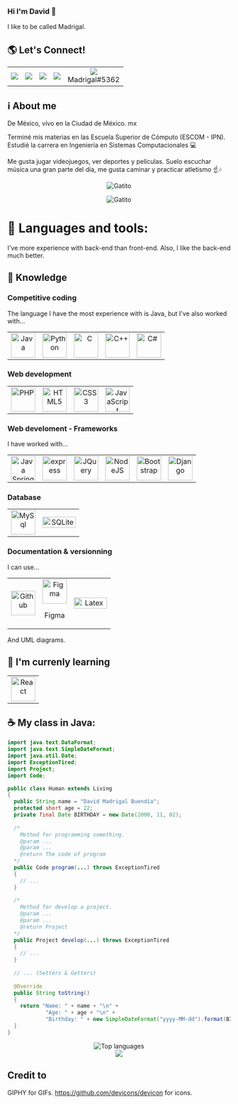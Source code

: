 ### Hi I'm David 👋
I like to be called Madrigal. 

## :earth_americas: Let's Connect!
<div align="center">
<table>
  <tr>
    <td>
      <a href="https://github.com/DavidMadrigalB"><img src="https://img.icons8.com/glyph-neue/64/000000/github.png"/></a>
    </td>
    <td>
      <a href="https://www.linkedin.com/in/david-madrigal-buend%C3%ADa/"><img src="https://img.icons8.com/fluency/48/000000/linkedin.png"/></a>
    </td>
    <td>
      <a href="mailto:davidmadrigalbuendia@gmail.com"><img src="https://img.icons8.com/bubbles/50/000000/gmail-new.png"/></a>
    </td>
    <td>
      <a href="https://t.me/DavidMadrigalB"><img src="https://img.icons8.com/color/48/000000/telegram-app--v1.png"/></a>
    </td>
    <td align="center">
      <img src="https://img.icons8.com/fluency/48/000000/discord-logo.png"/>
      <br />
      <span>Madrigal#5362</span>
    </td>
  </tr>
</table>
</div>


## :information_source: About me
De México, vivo en la Ciudad de México. mx

Terminé mis materias en las Escuela Superior de Cómputo (ESCOM - IPN). Estudié la carrera en Ingeniería en Sistemas Computacionales :computer:

Me gusta jugar videojuegos, ver deportes y películas. Suelo escuchar música una gran parte del día, me gusta caminar y practicar atletismo :point_up::notes:

<p align="center">
  <img src="https://github-readme-stats.vercel.app/api?username=DavidMadrigalB&show_icons=true&theme=dark" alt="Gatito" />
<p/>

<p align="center">
  <img src="https://media0.giphy.com/media/CjmvTCZf2U3p09Cn0h/giphy.gif?cid=ecf05e472fbo0vvw7sr2ibhh4bxza5u5grf0fonn72e4augc&rid=giphy.gif&ct=g" alt="Gatito" />
<p/>

# :wrench: Languages and tools:
I've more experience with back-end than front-end. Also, I like the back-end much better.

## :thought_balloon: Knowledge

### Competitive coding
The language I have the most experience with is Java, but I've also worked with...
<div align="center">
<table style="boder:none;">
  <tr>
    <td align="center">
      <img width=55px height=55px src="https://cdn.jsdelivr.net/gh/devicons/devicon/icons/java/java-original-wordmark.svg" alt="Java" />
    </td>
    <td align="center">
      <img width=55px height=55px src="https://cdn.jsdelivr.net/gh/devicons/devicon/icons/python/python-original-wordmark.svg" alt="Python" />
    </td>
    <td align="center">
      <img width=55px height=55px src="https://cdn.jsdelivr.net/gh/devicons/devicon/icons/c/c-original.svg" alt="C" />
    </td>
    <td align="center">
      <img width=55px height=55px src="https://cdn.jsdelivr.net/gh/devicons/devicon/icons/cplusplus/cplusplus-original.svg" alt="C++" />
    </td>
    <td align="center">
      <img width=55px height=55px src="https://cdn.jsdelivr.net/gh/devicons/devicon/icons/csharp/csharp-original.svg" alt="C#" />
    </td>
  </tr>
</table>
</div>

### Web development
<div align="center">
<table style="boder:none;">
  <tr>
    <td align="center">
      <img width=55px height=55px src="https://cdn.jsdelivr.net/gh/devicons/devicon/icons/php/php-original.svg" alt="PHP" />
    </td>
    <td align="center">
      <img width=55px height=55px src="https://cdn.jsdelivr.net/gh/devicons/devicon/icons/html5/html5-original-wordmark.svg" alt="HTML5" />
    </td>
    <td align="center">
      <img width=55px height=55px src="https://cdn.jsdelivr.net/gh/devicons/devicon/icons/css3/css3-original-wordmark.svg" alt="CSS3" />
    </td>
    <td align="center">
      <img width=55px height=55px src="https://cdn.jsdelivr.net/gh/devicons/devicon/icons/javascript/javascript-original.svg" alt="JavaScript" />
    </td>
  </tr>
</table>
</div>

### Web develoment - Frameworks
I have worked with...
<div align="center">
<table style="boder:none;">
  <tr>
    <td align="center">
      <img width=55px height=55px src="https://cdn.jsdelivr.net/gh/devicons/devicon/icons/spring/spring-original-wordmark.svg" alt="Java Spring" />
    </td>
    <td align="center">
      <img width=55px height=55px src="https://cdn.jsdelivr.net/gh/devicons/devicon/icons/express/express-original-wordmark.svg" alt="express" />
    </td>
    <td align="center">
      <img width=55px height=55px src="https://cdn.jsdelivr.net/gh/devicons/devicon/icons/jquery/jquery-original-wordmark.svg" alt="JQuery" />
    </td>
    <td align="center">
      <img width=55px height=55px src="https://cdn.jsdelivr.net/gh/devicons/devicon/icons/nodejs/nodejs-original-wordmark.svg" alt="NodeJS" />
    </td>
    <td align="center">
      <img width=55px height=55px src="https://cdn.jsdelivr.net/gh/devicons/devicon/icons/bootstrap/bootstrap-plain-wordmark.svg" alt="Bootstrap" />
    </td>
    <td align="center">
      <img width=55px height=55px src="https://cdn.jsdelivr.net/gh/devicons/devicon/icons/django/django-plain-wordmark.svg" alt="Django" />
    </td>
  </tr>
</table>
</div>

### Database
<div align="center">
<table style="boder:none;">
  <tr>
    <td align="center">
      <img width=55px height=55px src="https://cdn.jsdelivr.net/gh/devicons/devicon/icons/mysql/mysql-original-wordmark.svg" alt="MySql" />
    </td>
    <td align="center">
      <img width=75px height=25px src="https://img.shields.io/badge/sqlite-%2307405e.svg?style=for-the-badge&logo=sqlite&logoColor=white" alt="SQLite" />
    </td>
  </tr>
</table>
</div>

### Documentation & versionning
I can use...
<div align="center">
<table style="boder:none;">
  <tr>
    <td align="center">
      <img width=55px height=55px src="https://cdn.jsdelivr.net/gh/devicons/devicon/icons/git/git-original.svg" alt="Github" />
    </td>
    <td align="center">
      <img width=55px height=55px src="https://cdn.jsdelivr.net/gh/devicons/devicon/icons/figma/figma-original.svg" alt="Figma" />
      <p>Figma</p>
    </td>
    <td align="center">
      <img width=75px height=25px src="https://img.shields.io/badge/latex-%23008080.svg?style=for-the-badge&logo=latex&logoColor=white" alt="Latex" />
    </td>
  </tr>
</table>
</div>
And UML diagrams.

## :mechanical_arm: I'm currenly learning
<div align="center">
<table style="boder:none;">
  <tr>
    <td align="center">
      <img width=55px height=55px src="https://cdn.jsdelivr.net/gh/devicons/devicon/icons/react/react-original-wordmark.svg" alt="React" />
    </td>
  </tr>
</table>
</div>

## :coffee: My class in Java:
```java
import java.text.DataFormat;
import java.text.SimpleDateFormat;
import java.util.Date;
import ExceptionTired;
import Project;
import Code;

public class Human extends Living
{
  public String name = "David Madrigal Buendía";
  protected short age = 22;
  private final Date BIRTHDAY = new Date(2000, 11, 02);
  
  /*
    Method for programming something.
    @param ...
    @param ...
    @return The code of program
  */
  public Code program(...) throws ExceptionTired
  {
    // ...
  }
  
  /*
    Method for develop a project.
    @param ...
    @param ...
    @return Project
  */
  public Project develop(...) throws ExceptionTired
  {
    // ...
  }
  
  // ... (Setters & Getters)
  
  @Override
  public String toString()
  {
    return "Name: " + name + "\n" +
            "Age: " + age + "\n" +
            "Birthday: " + new SimpleDateFormat("yyyy-MM-dd").format(BIRTHDAY) + "\n";
  }
}
``` 
<p align=center>
  <img src="https://github-readme-stats.vercel.app/api/top-langs/?username=DavidMadrigalB&theme=codeSTACKr" alt="Top languages" />
  <br />
  <img src="https://komarev.com/ghpvc/?username=DavidMadrigalB&color=orange" />
</p>

## Credit to
GIPHY for GIFs.
https://github.com/devicons/devicon for icons.

